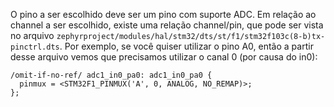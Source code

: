 O pino a ser escolhido deve ser um pino com suporte ADC.
Em relação ao channel a ser escolhido, existe uma relação channel/pin, que pode ser vista no arquivo `zephyrproject/modules/hal/stm32/dts/st/f1/stm32f103c(8-b)tx-pinctrl.dts`.
Por exemplo, se você quiser utilizar o pino A0, então a partir desse arquivo vemos que precisamos utilizar o canal 0 (por causa do in0):

```dtsi
/omit-if-no-ref/ adc1_in0_pa0: adc1_in0_pa0 {
  pinmux = <STM32F1_PINMUX('A', 0, ANALOG, NO_REMAP)>;
};
```
